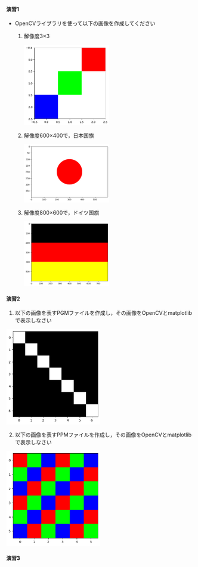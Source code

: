 #### 演習1
- OpenCVライブラリを使って以下の画像を作成してください
  1. 解像度3×3

     <img src="./ex-fig/ex1-a.png" width="50%">
     
  2. 解像度600×400で，日本国旗

     <img src="./ex-fig/ex1-b.png" width="50%">
     
  3. 解像度800×600で，ドイツ国旗
     
     <img src="./ex-fig/ex1-c.png" width="50%">

#### 演習2
1. 以下の画像を表すPGMファイルを作成し，その画像をOpenCVとmatplotlibで表示しなさい

<img src="./ex-fig/ex2-a.png" width="50%">

2. 以下の画像を表すPPMファイルを作成し，その画像をOpenCVとmatplotlibで表示しなさい

<img src="./ex-fig/ex2-b.png" width="50%">

#### 演習3


